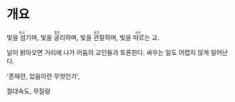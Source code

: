 # 개요

<p><ruby>
빛을 섬기며<rt>종교</rt>, 빛을 궁리하며<rt>철학</rt>, 빛을 관찰하며<rt>과학</rt>, 빛을 따르는 교.<rt>사상</rt>
</ruby></p>

날이 밝아오면 거리에 나가 어둠의 교인들과 토론한다. 싸우는 일도 어렵지 않게 일어난다.

'존재란, 있음이란 무엇인가',

절대속도, 무질량